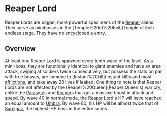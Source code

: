 # Reaper Lord

Reaper Lords are bigger, more powerful specimens of the [Reaper](Reaper) aliens. They serve as minibosses in the [Temple%20of%20Evil](Temple of Evil) endless stage. They have no encyclopedia entry.
## Overview

At least one Reaper Lord is spawned every tenth wave of the level. As a mini-boss, they are functionally identical to giant enemies and have an area attack, swiping at soldiers twice consecutively, but possess the stats on par with true bosses, are immune to [Instant%20kill](Instant kill)s and most [afflictions](afflictions), and take away 20 lives if leaked.
One thing to note is that Reaper Lords are not affected by the [Reaper%20Queen](Reaper Queen's) war cry, unlike the [Parasyte](Parasyte)s and [Reaper](Reaper)s that get a massive boost in attack and speed.
By wave 40 in normal mode, the Reaper Lord's HP will have reached an equal amount to [Umbra](Umbra). By wave 60, his HP will be almost twice that of [Sarelgaz](Sarelgaz), the highest-HP boss in the entire series.